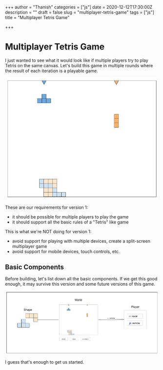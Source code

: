 +++
author = "Thanish"
categories = ["js"]
date = 2020-12-12T17:30:00Z
description = ""
draft = false
slug = "multiplayer-tetris-game"
tags = ["js"]
title = "Multiplayer Tetris Game"

+++


# Multiplayer Tetris Game

I just wanted to see what it would look like if multiple players try to play Tetris on the same canvas. Let's build this game in multiple rounds where the result of each iteration is a playable game.

![](./images/tetris-game.png)

These are our requirements for version 1:

- it should be possible for multiple players to play the game
- it should support all the basic rules of a "Tetris" like game

This is what we're NOT doing for version 1:

- avoid support for playing with multiple devices, create a split-screen multiplayer game
- avoid support for mobile devices, touch controls, etc.

## Basic Components

Before building, let's list down all the basic components. If we get this good enough, it may survive this version and some future versions of this game.

![](./images/basic-components.png)

I guess that's enough to get us started.
